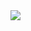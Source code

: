<img src="https://user-images.githubusercontent.com/56079123/92902923-f8978880-f421-11ea-847e-6d42ce7f7299.png"/>
